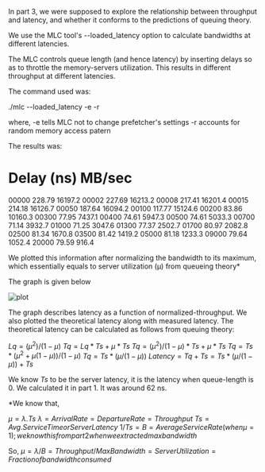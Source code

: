 In part 3, we were supposed to explore the relationship between throughput and latency, and whether it conforms to the predictions of queuing theory.

We use the MLC tool's --loaded_latency option to calculate bandwidths at different latencies.

The MLC controls queue length (and hence latency) by inserting delays so as to throttle the memory-servers utilization. This results in different throughput at different latencies.

The command used was:

./mlc --loaded_latency -e -r

where,
-e tells MLC not to change prefetcher's settings
-r accounts for random memory access patern

The results was:

Delay   (ns)    MB/sec   
==========================
 00000  228.79    16197.2
 00002  227.69    16213.2
 00008  217.41    16201.4
 00015  214.18    16126.7
 00050  187.64    16094.2
 00100  117.77    15124.6
 00200   83.86    10160.3
 00300   77.95     7437.1
 00400   74.61     5947.3
 00500   74.61     5033.3
 00700   71.14     3932.7
 01000   71.25     3047.6
 01300   77.37     2502.7
 01700   80.97     2082.8
 02500   81.34     1670.8
 03500   81.42     1419.2
 05000   81.18     1233.3
 09000   79.64     1052.4
 20000   79.59      916.4

 We plotted this information after normalizing the bandwidth to its maximum, which essentially equals to server utilization (µ) from queueing theory* 

 The graph is given below

 ![plot](./PointerBufferSize_vs_Latency.PNG) 

 The graph describes latency as a function of normalized-throughput. We also plotted the theoretical latency along with measured latency. The theoretical latency can be calculated as follows from queuing theory:

 $Lq = (µ^2)/(1-µ)$
 $Tq = Lq*Ts + µ*Ts$
 $Tq = (µ^2)/(1-µ)*Ts + µ*Ts$
 $Tq = Ts*(µ^2 + µ(1-µ))/(1-µ)$
 $Tq = Ts*(µ/(1-µ))$
 $Latency = Tq+Ts = Ts*(µ/(1-µ)) + Ts$

 We know $Ts$ to be the server latency, it is the latency when queue-length is 0. We calculated it in part 1. It was around 62 ns.


 *We know that,

 $µ = λ.Ts$
 $λ = Arrival Rate = Departure Rate = Throughput$
 $Ts = Avg. Service Time or Server Latency$
 $1/Ts = B = Average Service Rate (when µ = 1); we know this from part 2 when we extracted max bandwidth$

 So,
 $µ = λ/B = Throughput/Max Bandwidth = Server Utilization = Fraction of bandwidth consumed$